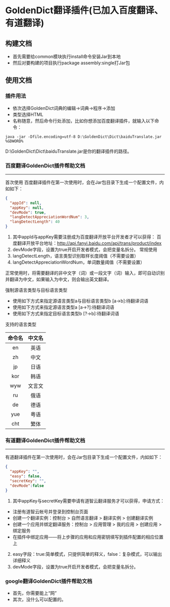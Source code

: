 # GoldenDict翻译插件(已加入百度翻译、有道翻译)
## 构建文档
- 首先需要给common模块执行install命令安装Jar到本地
- 然后对要构建的项目执行package assembly:single打Jar包
## 使用文档

### 插件用法
- 依次选择GoldenDict词典的编辑->词典->程序->添加
- 类型选择HTML
- 名称随意，然后命令行处添加，比如你想添加百度翻译插件，就输入以下命令：
```
java -jar -Dfile.encoding=utf-8 D:\GoldenDict\Dict\baiduTranslate.jar %GDWORD%
```
D:\GoldenDict\Dict\baiduTranslate.jar是你的翻译插件的路径。

### 百度翻译GoldenDict插件帮助文档

---
首次使用
百度翻译插件在第一次使用时，会在Jar包目录下生成一个配置文件，内如如下：
```json
{
  "appId": null,
  "appKey": null,
  "devMode": true,
  "langDetectAppreciationWordNum": 3,
  "langDetectLength": 40
}
```
1. 其中appId与appKey需要注册成为百度翻译开放平台开发者才可以获得：
百度翻译开放平台地址：http://api.fanyi.baidu.com/api/trans/product/index
2. devMode字段，设置为true开启开发者模式，会把变量名拆分。
常规使用
3. langDetectLength，语言类型识别取样长度阈值（不需要设置）
4. langDetectAppreciationWordNum，单词数量阈值（不需要设置）

正常使用时，将需要翻译的非中文字（词）或一段文字（词）输入，即可自动识别并翻译为中文，如果输入为中文，则会输出英文翻译。

强制源语言类型与目标语言类型

- 使用如下方式来指定源语言类型a与目标语言类型b
      [a->b]:待翻译词语
- 使用如下方式来指定源语言类型a
      [a->?]:待翻译词语
- 使用如下方式来指定目标语言类型b
      [?->b]:待翻译词语

支持的语言类型

| 命令名  | 中文名  |
| :--: | :--: |
|  en  |  英语  |
|  zh  |  中文  |
|  jp  |  日语  |
| kor  |  韩语  |
| wyw  | 文言文  |
|  ru  |  俄语  |
|  de  |  德语  |
| yue  |  粤语  |
| cht  |  繁体  |

### 有道翻译GoldenDict插件帮助文档

---
有道翻译插件在第一次使用时，会在Jar包目录下生成一个配置文件，内如如下：
```json
{
  "appKey": "",
  "easy": false,
  "secretKey": "",
  "devMode":false
}
```
1. 其中appKey与secretKey需要申请有道智云翻译服务才可以获得，申请方式：
- 注册有道智云帐号并登录到控制台页面
- 创建一个翻译实例：控制台 > 自然语言翻译 > 翻译实例 > 创建翻译实例
- 创建一个应用并绑定翻译服务：控制台 > 应用管理 > 我的应用 > 创建应用 > 绑定服务
- 在插件中绑定应用——将上步骤的应用和应用密钥填写到插件配置的相应位置上
2. easy字段：true:简单模式，只提供简单的释义，false：复杂模式，可以输出详细释义
3. devMode字段，设置为true开启开发者模式，会把变量名拆分。

### google翻译GoldenDict插件帮助文档

- 首先，你需要能上“网”
- 其次，没什么可以配置的。

